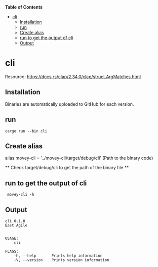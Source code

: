 <!-- START doctoc generated TOC please keep comment here to allow auto update -->
<!-- DON'T EDIT THIS SECTION, INSTEAD RE-RUN doctoc TO UPDATE -->
**Table of Contents**

- [cli](#cli)
  - [Installation](#installation)
  - [run](#run)
  - [Create alias](#create-alias)
  - [run to get the output of cli](#run-to-get-the-output-of-cli)
  - [Output](#output)

<!-- END doctoc generated TOC please keep comment here to allow auto update -->

# cli
Resource: https://docs.rs/clap/2.34.0/clap/struct.ArgMatches.html

## Installation
Binaries are automatically uploaded to GitHub for each version.

## run
```shell
cargo run --bin cli 
```

## Create alias
alias movey-cli = '../movey-cli/target/debug/cli' (Path to the binary code)

** Check target/debug/cli to get the path of the binary file **

## run to get the output of cli
```shell
 movey-cli -h
```

## Output

```shell
cli 0.1.0
East Agile


USAGE:
    cli

FLAGS:
    -h, --help       Prints help information
    -V, --version    Prints version information
```
